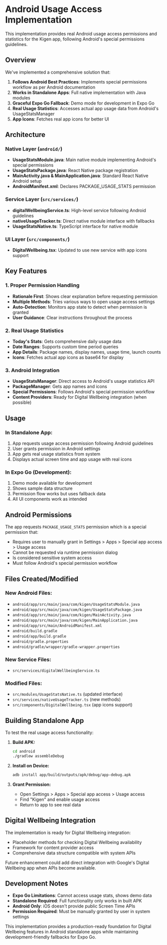 # Android Usage Access Implementation

This implementation provides real Android usage access permissions and statistics for the Kigen app, following Android's special permissions guidelines.

## Overview

We've implemented a comprehensive solution that:
1. **Follows Android Best Practices**: Implements special permissions workflow as per Android documentation
2. **Works in Standalone Apps**: Full native implementation with Java modules
3. **Graceful Expo Go Fallback**: Demo mode for development in Expo Go
4. **Real Usage Statistics**: Accesses actual app usage data from Android's UsageStatsManager
5. **App Icons**: Fetches real app icons for better UI

## Architecture

### Native Layer (`android/`)
- **UsageStatsModule.java**: Main native module implementing Android's special permissions
- **UsageStatsPackage.java**: React Native package registration
- **MainActivity.java & MainApplication.java**: Standard React Native Android setup
- **AndroidManifest.xml**: Declares PACKAGE_USAGE_STATS permission

### Service Layer (`src/services/`)
- **digitalWellbeingService.ts**: High-level service following Android guidelines
- **nativeUsageTracker.ts**: Direct native module interface with fallbacks
- **UsageStatsNative.ts**: TypeScript interface for native module

### UI Layer (`src/components/`)
- **DigitalWellbeing.tsx**: Updated to use new service with app icons support

## Key Features

### 1. Proper Permission Handling
- **Rationale First**: Shows clear explanation before requesting permission
- **Multiple Methods**: Tries various ways to open usage access settings
- **Auto-Detection**: Monitors app state to detect when permission is granted
- **User Guidance**: Clear instructions throughout the process

### 2. Real Usage Statistics
- **Today's Stats**: Gets comprehensive daily usage data
- **Date Ranges**: Supports custom time period queries
- **App Details**: Package names, display names, usage time, launch counts
- **Icons**: Fetches actual app icons as base64 for display

### 3. Android Integration
- **UsageStatsManager**: Direct access to Android's usage statistics API
- **PackageManager**: Gets app names and icons
- **Special Permissions**: Follows Android's special permission workflow
- **Content Providers**: Ready for Digital Wellbeing integration (when possible)

## Usage

### In Standalone App:
1. App requests usage access permission following Android guidelines
2. User grants permission in Android settings
3. App gets real usage statistics from system
4. Displays actual screen time and app usage with real icons

### In Expo Go (Development):
1. Demo mode available for development
2. Shows sample data structure
3. Permission flow works but uses fallback data
4. All UI components work as intended

## Android Permissions

The app requests `PACKAGE_USAGE_STATS` permission which is a special permission that:
- Requires user to manually grant in Settings > Apps > Special app access > Usage access
- Cannot be requested via runtime permission dialog
- Is considered sensitive system access
- Must follow Android's special permission workflow

## Files Created/Modified

### New Android Files:
- `android/app/src/main/java/com/kigen/UsageStatsModule.java`
- `android/app/src/main/java/com/kigen/UsageStatsPackage.java`
- `android/app/src/main/java/com/kigen/MainActivity.java`
- `android/app/src/main/java/com/kigen/MainApplication.java`
- `android/app/src/main/AndroidManifest.xml`
- `android/build.gradle`
- `android/app/build.gradle`
- `android/gradle.properties`
- `android/gradle/wrapper/gradle-wrapper.properties`

### New Service Files:
- `src/services/digitalWellbeingService.ts`

### Modified Files:
- `src/modules/UsageStatsNative.ts` (updated interface)
- `src/services/nativeUsageTracker.ts` (new methods)
- `src/components/DigitalWellbeing.tsx` (app icons support)

## Building Standalone App

To test the real usage access functionality:

1. **Build APK:**
   ```bash
   cd android
   ./gradlew assembleDebug
   ```

2. **Install on Device:**
   ```bash
   adb install app/build/outputs/apk/debug/app-debug.apk
   ```

3. **Grant Permission:**
   - Open Settings > Apps > Special app access > Usage access
   - Find "Kigen" and enable usage access
   - Return to app to see real data

## Digital Wellbeing Integration

The implementation is ready for Digital Wellbeing integration:
- Placeholder methods for checking Digital Wellbeing availability
- Framework for content provider access
- Comprehensive data structure compatible with system APIs

Future enhancement could add direct integration with Google's Digital Wellbeing app when APIs become available.

## Development Notes

- **Expo Go Limitations**: Cannot access usage stats, shows demo data
- **Standalone Required**: Full functionality only works in built APK
- **Android Only**: iOS doesn't provide public Screen Time APIs
- **Permission Required**: Must be manually granted by user in system settings

This implementation provides a production-ready foundation for Digital Wellbeing features in Android standalone apps while maintaining development-friendly fallbacks for Expo Go.
